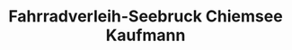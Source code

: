 ---
title: "Fahrradverleih-Seebruck Chiemsee Kaufmann"
url: /seeon-seebruck/fahrradverleih-seebruck-chiemsee-kaufmann/
shop: Mieten
---